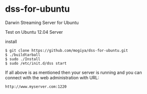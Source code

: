 dss-for-ubuntu
==============

Darwin Streaming Server for Ubuntu

Test on Ubuntu 12.04 Server

install

    $ git clone https://github.com/mogiya/dss-for-ubuntu.git
    $ ./buildtarball
    $ sudo ./Install
    $ sudo /etc/init.d/dss start

If all above is as mentioned then your server is running and you can connect with the web administration with URL:

    http://www.myserver.com:1220

